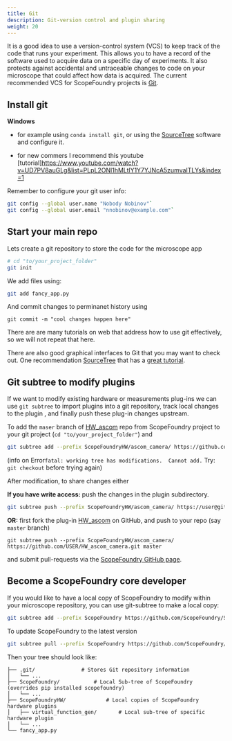 ```yaml
---
title: Git
description: Git-version control and plugin sharing
weight: 20
---
```


[anaconda_dl]: https://www.continuum.io/downloads
[Eclipse]: http://www.eclipse.org
[PyDev]: http://www.pydev.org
[conda_env]: http://conda.pydata.org/docs/using/envs.html
[install ScopeFoundry]: /docs/1_getting-started
[Qt Creator]: https://www.qt.io/offline-installers
[SourceTree]: https://www.sourcetreeapp.com


It is a good idea to use a version-control system (VCS) to keep track of the code that runs your experiment. This allows you to have a record of the software used to acquire data on a specific day of experiments. It also protects against accidental and untraceable changes to code on your microscope that could affect how data is acquired. The current recommended VCS for ScopeFoundry projects is [Git](https://git-scm.com). 

## Install git

**Windows**

- for example using `conda install git`, or using the [SourceTree](https://www.sourcetreeapp.com) software and configure it.

- for new commers I recommend this youtube [tutorial]https://www.youtube.com/watch?v=UD7PV8auGLg&list=PLpL2ONl1hMLtlY1Y7YJNcA5zumvaITLYs&index=1

Remember to configure your git user info:

 ```sh
git config --global user.name "Nobody Nobinov"`
git config --global user.email "nnobinov@example.com"`
 ```

## Start your main repo

Lets create a git repository to store the code for the microscope app

```sh
# cd "to/your_project_folder"
git init
```

We add files using:

```sh
git add fancy_app.py
```
And commit changes to perminanet history using

```git commit -m "cool changes happen here"```

There are are many tutorials on web that address how to use git effectively, so we will not repeat that here.

There are also good graphical interfaces to Git that you may want to check out. One recommendation [SourceTree](https://www.sourcetreeapp.com) that has a [great tutorial](https://www.youtube.com/playlist?list=PLpL2ONl1hMLtlY1Y7YJNcA5zumvaITLYs).  


## Git subtree to modify plugins

If we want to modify existing hardware or  measurements plug-ins we can use `git subtree` to import plugins into a git repository, track local changes to the plugin , and finally push these plug-in changes upstream.


To add the `maser` branch of [HW_ascom](https://github.com/ScopeFoundry/HW_ascom_camera.git) repo from ScopeFoundry project to your git project (`cd "to/your_project_folder"`) and

```sh
git subtree add --prefix ScopeFoundryHW/ascom_camera/ https://github.com/ScopeFoundry/HW_ascom_camera.git master && git checkout
```

(info on Error`fatal: working tree has modifications.  Cannot add.` Try: `git checkout` before trying again)

After modification, to share changes either

**If you have write access:** push the changes in the plugin subdirectory. 

```sh
git subtree push --prefix ScopeFoundryHW/ascom_camera/ https://user@github.com/ScopeFoundry/HW_ascom_camera.git master
```

**OR:** first fork the plug-in [HW_ascom](https://github.com/ScopeFoundry/HW_ascom_camera.git) on GitHub, and push to your repo (say `master` branch)

```
git subtree push --prefix ScopeFoundryHW/ascom_camera/ https://github.com/USER/HW_ascom_camera.git master
```

and submit pull-requests via the [ScopeFoundry GitHub page](https://github.com/ScopeFoundry/).

## Become a ScopeFoundry core developer
If you would like to have a local copy of ScopeFoundry to modify within your microscope repository, you can use git-subtree to make a local copy:

```sh
git subtree add --prefix ScopeFoundry https://github.com/ScopeFoundry/ScopeFoundry.git master
```

To update ScopeFoundry to the latest version

```sh 
git subtree pull --prefix ScopeFoundry https://github.com/ScopeFoundry/ScopeFoundry.git master
```

Then your tree should look like: 

	├── .git/				# Stores Git repository information
	│   └── ...
	├── ScopeFoundry/			# Local Sub-tree of ScopeFoundry (overrides pip installed scopefoundry)
	│   └── ...
	├── ScopeFoundryHW/ 			# Local copies of ScopeFoundry hardware plugins
	│   ├── virtual_function_gen/		# Local sub-tree of specific hardware plugin
	│   └── ...
	└── fancy_app.py